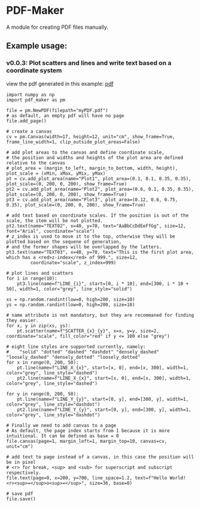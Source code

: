 # PDF-Maker
A module for creating PDF files manually.

## Example usage:

### v0.0.3: Plot scatters and lines and write text based on a coordinate system

view the pdf generated in this example: [pdf](tests/myPDF.pdf)
    
    import numpy as np
    import pdf_maker as pm
    
    file = pm.NewPDF(filepath="myPDF.pdf")
    # as default, an empty pdf will have no page
    file.add_page()
    
    # create a canvas
    cv = pm.Canvas(width=17, height=12, unit="cm", show_frame=True, frame_line_width=1, clip_outside_plot_areas=False)
    
    # add plot areas to the canvas and define coordinate scale,
    # the position and widths and heights of the plot area are defined relative to the canvas
    # plot_area = (margin_to_left, margin_to_bottom, width, height), plot_scale = (xMin, xMax, yMix, yMax)
    pt = cv.add_plot_area(name="Plot1", plot_area=(0.1, 0.1, 0.35, 0.35), plot_scale=(0, 200, 0, 200), show_frame=True)
    pt2 = cv.add_plot_area(name="Plot2", plot_area=(0.6, 0.1, 0.35, 0.35), plot_scale=(0, 200, 0, 200), show_frame=True)
    pt3 = cv.add_plot_area(name="Plot3", plot_area=(0.12, 0.6, 0.75, 0.35), plot_scale=(0, 200, 0, 200), show_frame=True)
    
    # add text based on coordinate scales. If the position is out of the scale, the item will be not plotted.
    pt2.text(name="TEXT02", x=40, y=70, text="AaBbCcDdEeFfGg", size=12, font="Arial", coordinate="scale")
    # z_index is used to move it to the top, otherwise they will be plotted based on the sequene of generation,
    # and the former shapes will be overlapped by the latters.
    pt3.text(name="TEXT03", x=40, y=70, text="This is the first plot area, which has a <red>z-index</red> of 999.", size=12,
             coordinate="scale", z_index=999)
    
    # plot lines and scatters
    for i in range(10):
        pt3.line(name=f"LINE_{i}", start=[0, i * 10], end=[300, i * 10 + 50], width=1, color="grey", line_style="solid")
    
    xs = np.random.randint(low=0, high=200, size=10)
    ys = np.random.randint(low=0, high=200, size=10)
    
    # name attribute is not mandatory, but they are recommaned for finding they easier.
    for x, y in zip(xs, ys):
        pt.scatter(name=f"SCATTER_{x}_{y}", x=x, y=y, size=2, coordinate="scale", fill_color="red" if y <= 100 else "grey")
    
    # eight line styles are supported currently, namely:
    #    "solid" "dotted" "dashed" "dashdot" "densely_dashed" "loosely_dashed" "densely_dotted" "loosely_dotted"
    for x in range(0, 200, 50):
        pt.line(name=f"LINE_X_{x}", start=[x, 0], end=[x, 300], width=1, color="grey", line_style="dashed")
        pt2.line(name=f"LINE_X_{x}", start=[x, 0], end=[x, 300], width=1, color="grey", line_style="dashed")
    
    for y in range(0, 200, 50):
        pt.line(name=f"LINE_Y_{y}", start=[0, y], end=[300, y], width=1, color="grey", line_style="dashdot")
        pt2.line(name=f"LINE_Y_{y}", start=[0, y], end=[300, y], width=1, color="grey", line_style="dashdot")
    
    # Finally we need to add canvas to a page
    # As default, the page index starts from 1 because it is more intuitional. It can be defined as base = 0
    file.canvas(page=1, margin_left=1, margin_top=10, canvas=cv, unit="cm")
    
    # add text to page instead of a canvas, in this case the position will be in pixel
    # <r> for break, <sup> and <sub> for superscript and subscript respectively.
    file.text(page=0, x=200, y=700, line_space=1.2, text=f"Hello World!    <r><sup>=</sup>o<sup>=</sup>", size=36, base=0)
    
    # save pdf
    file.save()

